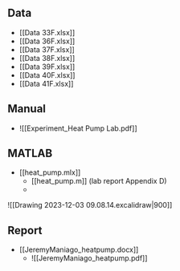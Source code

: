## Data
+ [[Data 33F.xlsx]]
+ [[Data 36F.xlsx]]
+ [[Data 37F.xlsx]]
+ [[Data 38F.xlsx]]
+ [[Data 39F.xlsx]]
+ [[Data 40F.xlsx]]
+ [[Data 41F.xlsx]]

## Manual
- ![[Experiment_Heat Pump Lab.pdf]]
## MATLAB
- [[heat_pump.mlx]]
	- [[heat_pump.m]] (lab report Appendix D)
	- 
![[Drawing 2023-12-03 09.08.14.excalidraw|900]]
## Report
- [[JeremyManiago_heatpump.docx]]
	- ![[JeremyManiago_heatpump.pdf]]